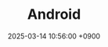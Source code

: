 ---
title: Android
date: 2025-03-14 10:56:00 +0900
categories: [Development, Android]
tags: [bee]		# TAG는 반드시 소문자로 이루어져야함!
---
